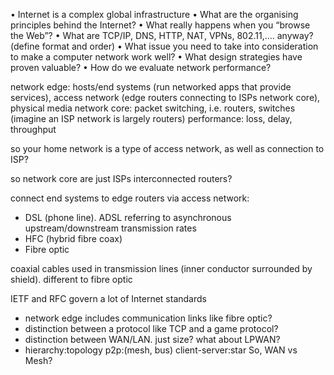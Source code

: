 <!-- SPDX-License-Identifier: zlib-acknowledgement -->
• Internet is a complex global infrastructure
• What are the organising principles behind the Internet?
• What really happens when you “browse the Web”?
• What are TCP/IP, DNS, HTTP, NAT, VPNs, 802.11,.... anyway? (define format and order)
• What issue you need to take into consideration to make a
computer network work well?
• What design strategies have proven valuable?
• How do we evaluate network performance?

network edge: hosts/end systems (run networked apps that provide services), access network (edge routers connecting to ISPs network core), physical media
network core: packet switching, i.e. routers, switches (imagine an ISP network is largely routers)
performance: loss, delay, throughput 

so your home network is a type of access network, as well as connection to ISP?

so network core are just ISPs interconnected routers?

connect end systems to edge routers via access network:
* DSL (phone line). ADSL referring to asynchronous upstream/downstream transmission rates
* HFC (hybrid fibre coax)
* Fibre optic

coaxial cables used in transmission lines (inner conductor surrounded by shield).
different to fibre optic

IETF and RFC govern a lot of Internet standards

* network edge includes communication links like fibre optic?
* distinction between a protocol like TCP and a game protocol?
* distinction between WAN/LAN. just size?
what about LPWAN?
* hierarchy:topology
p2p:(mesh, bus)
client-server:star
So, WAN vs Mesh?
